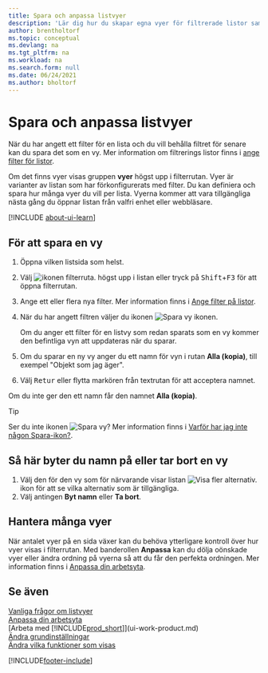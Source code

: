 ```yaml
---
title: Spara och anpassa listvyer
description: 'Lär dig hur du skapar egna vyer för filtrerade listor samt hur du sparar, byter namn på och hanterar dessa vyer.'
author: brentholtorf
ms.topic: conceptual
ms.devlang: na
ms.tgt_pltfrm: na
ms.workload: na
ms.search.form: null
ms.date: 06/24/2021
ms.author: bholtorf
---
```

# <a name="save-and-personalize-list-views"></a>Spara och anpassa listvyer

När du har angett ett filter för en lista och du vill behålla filtret för senare kan du spara det som en vy. Mer information om filtrerings listor finns i [ange filter för listor](ui-enter-criteria-filters.md#setting-filters-on-lists).

Om det finns vyer visas gruppen **vyer** högst upp i filterrutan. Vyer är varianter av listan som har förkonfigurerats med filter. Du kan definiera och spara hur många vyer du vill per lista. Vyerna kommer att vara tillgängliga nästa gång du öppnar listan från valfri enhet eller webbläsare.

[!INCLUDE [about-ui-learn](includes/about-ui-learn.md)]

## <a name="to-save-a-view"></a>För att spara en vy

1. Öppna vilken listsida som helst.
2. Välj ![ikonen filterruta.](media/open-filter-pane-icon.png "Filterrutaikon") högst upp i listan eller tryck på <kbd>Shift</kbd>+<kbd>F3</kbd> för att öppna filterrutan.
3. Ange ett eller flera nya filter. Mer information finns i [Ange filter på listor](ui-enter-criteria-filters.md#setting-filters-on-lists).
4. När du har angett filtren väljer du ikonen ![Spara vy](media/save_view_icon.png "Spara vy") ikonen.

    Om du anger ett filter för en listvy som redan sparats som en vy kommer den befintliga vyn att uppdateras när du sparar.
5. Om du sparar en ny vy anger du ett namn för vyn i rutan **Alla (kopia)**, till exempel "Objekt som jag äger".
6. Välj <kbd>Retur</kbd> eller flytta markören från textrutan för att acceptera namnet.

Om du inte ger den ett namn får den namnet **Alla (kopia)**.

> [!TIP]
> Ser du inte ikonen ![Spara vy](media/save_view_icon.png "Spara vy")? Mer information finns i [Varför har jag inte någon Spara-ikon?](/dynamics365/business-central/ui-views-faq#save).

## <a name="to-rename-or-remove-a-view"></a>Så här byter du namn på eller tar bort en vy

1. Välj den för den vy som för närvarande visar listan ![Visa fler alternativ.](media/show-more-options-icon.png "Visa fler alternativ") ikon för att se vilka alternativ som är tillgängliga.
2. Välj antingen **Byt namn** eller **Ta bort**.

## <a name="managing-many-views"></a>Hantera många vyer

När antalet vyer på en sida växer kan du behöva ytterligare kontroll över hur vyer visas i filterrutan. Med banderollen **Anpassa** kan du dölja oönskade vyer eller ändra ordning på vyerna så att du får den perfekta ordningen. Mer information finns i [Anpassa din arbetsyta](ui-personalization-user.md).

## <a name="see-also"></a>Se även

[Vanliga frågor om listvyer](ui-views-faq.yml)  
[Anpassa din arbetsyta](ui-personalization-user.md)    
[Arbeta med [!INCLUDE[prod_short](includes/prod_short.md)]](ui-work-product.md)    
[Ändra grundinställningar](ui-change-basic-settings.md)  
[Ändra vilka funktioner som visas](ui-experiences.md)  


[!INCLUDE[footer-include](includes/footer-banner.md)]
